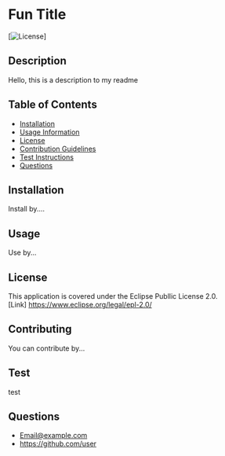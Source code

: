
# Fun Title

[![License](https://img.shields.io/badge/License-Eclipse-purple.svg)]

## Description
Hello, this is a description to my readme

## Table of Contents

- [Installation](#installation)
- [Usage Information](#usage)
- [License](#license)
- [Contribution Guidelines](#contribution)
- [Test Instructions](#test)
- [Questions](#questions)

## Installation
Install by....

## Usage
Use by...

## License 
  This application is covered under the Eclipse Publlic License 2.0.  
  [Link] https://www.eclipse.org/legal/epl-2.0/

## Contributing
You can contribute by...

## Test
test

## Questions
- Email@example.com
- https://github.com/user
